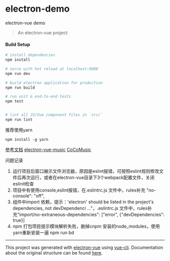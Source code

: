 
# electron-demo
electron-vue demo

> An electron-vue project

#### Build Setup

``` bash
# install dependencies
npm install

# serve with hot reload at localhost:9080
npm run dev

# build electron application for production
npm run build

# run unit & end-to-end tests
npm test


# lint all JS/Vue component files in `src/`
npm run lint

```
推荐使用yarn
```
npm install -g yarn

```
[参考文档](https://blog.csdn.net/David1025/article/details/104371208)
[electron-vue-music](https://github.com/SmallRuralDog/electron-vue-music.git)
[CoCoMusic](https://github.com/xtuJSer/CoCoMusic)


 问题记录
 1. 运行项目后窗口展示文件浏览器，原因是eslint报错，可按照eslint规则修改文件后再次运行，或者在electron-vue目录下3个webpack配置文件，关闭eslinit检查
 2. 项目中有使用console,eslint报错，在.eslintrc.js 文件中，rules补充 "no-console": "off",
 3. 组件中import 依赖，提示：'electron' should be listed in the project's dependencies, not devDependenci ..."，.eslintrc.js 文件中，rules补充"import/no-extraneous-dependencies": ["error", {"devDependencies": true}]
 4. npm 打包项目提示模块解析失败，删掉cnpm 安装的node_modules，使用yarn重新安装一遍
 npm run bd


---

This project was generated with [electron-vue](https://github.com/SimulatedGREG/electron-vue) using [vue-cli](https://github.com/vuejs/vue-cli). Documentation about the original structure can be found [here](https://simulatedgreg.gitbooks.io/electron-vue/content/index.html).

